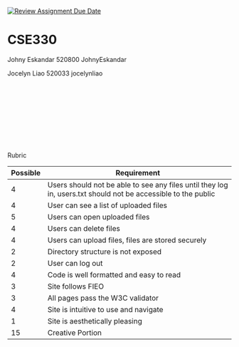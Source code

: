 [![Review Assignment Due Date](https://classroom.github.com/assets/deadline-readme-button-22041afd0340ce965d47ae6ef1cefeee28c7c493a6346c4f15d667ab976d596c.svg)](https://classroom.github.com/a/NpJDhfof)
# CSE330
Johny Eskandar 520800 JohnyEskandar

Jocelyn Liao 520033 jocelynliao




<br><br><br><br><br><br><br><br><br>
Rubric


| Possible | Requirement                                                                                                   | 
| -------- | ------------------------------------------------------------------------------------------------------------- | 
| 4        | Users should not be able to see any files until they log in, users.txt should not be accessible to the public |          
| 4        | User can see a list of uploaded files                                                                         |          
| 5        | Users can open uploaded files                                                                                 |          
| 4        | Users can delete files                                                                                        |          
| 4        | Users can upload files, files are stored securely                                                             |          
| 2        | Directory structure is not exposed                                                                            |          
| 2        | User can log out                                                                                              |          
| 4        | Code is well formatted and easy to read                                                                       |          
 | 3        | Site follows FIEO                                                                                             |          
 | 3        | All pages pass the W3C validator                                                                              |          
 | 4        | Site is intuitive to use and navigate                                                                         |          
| 1        | Site is aesthetically pleasing                                                                                |          
| 15       | Creative Portion                                                                                              |          
